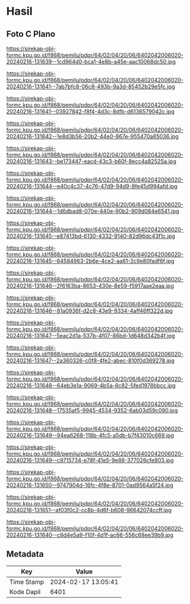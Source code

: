 # Hasil

## Foto C Plano

https://sirekap-obj-formc.kpu.go.id/f868/pemilu/pdpr/64/02/04/20/06/6402042006020-20240216-131639--1cd964d0-bca1-4e8b-a45e-aac10068dc50.jpg

https://sirekap-obj-formc.kpu.go.id/f868/pemilu/pdpr/64/02/04/20/06/6402042006020-20240216-131641--7ab7bfc8-06c8-493b-9a3d-85452b29e5fc.jpg

https://sirekap-obj-formc.kpu.go.id/f868/pemilu/pdpr/64/02/04/20/06/6402042006020-20240216-131641--03927842-f8f4-4d3c-8dfb-d6136579042c.jpg

https://sirekap-obj-formc.kpu.go.id/f868/pemilu/pdpr/64/02/04/20/06/6402042006020-20240216-131642--1e8d3b56-20b2-44e0-867e-955470a65036.jpg

https://sirekap-obj-formc.kpu.go.id/f868/pemilu/pdpr/64/02/04/20/06/6402042006020-20240216-131643--be173447-eacd-43c3-b60f-8ecc4a82525a.jpg

https://sirekap-obj-formc.kpu.go.id/f868/pemilu/pdpr/64/02/04/20/06/6402042006020-20240216-131644--e40c4c37-4c76-47d9-94d9-8fe45d994afd.jpg

https://sirekap-obj-formc.kpu.go.id/f868/pemilu/pdpr/64/02/04/20/06/6402042006020-20240216-131644--1d6dbad8-070e-440e-90b2-909d084e6541.jpg

https://sirekap-obj-formc.kpu.go.id/f868/pemilu/pdpr/64/02/04/20/06/6402042006020-20240216-131645--e87413bd-6130-4332-9140-82d96dc43f1c.jpg

https://sirekap-obj-formc.kpu.go.id/f868/pemilu/pdpr/64/02/04/20/06/6402042006020-20240216-131645--64584963-2b6e-4ce2-aa61-2c9e80fadf6f.jpg

https://sirekap-obj-formc.kpu.go.id/f868/pemilu/pdpr/64/02/04/20/06/6402042006020-20240216-131646--2f6163ba-8653-430e-8e59-f5917aae2eaa.jpg

https://sirekap-obj-formc.kpu.go.id/f868/pemilu/pdpr/64/02/04/20/06/6402042006020-20240216-131646--81a0936f-d2c8-43e9-9334-4aff46ff322d.jpg

https://sirekap-obj-formc.kpu.go.id/f868/pemilu/pdpr/64/02/04/20/06/6402042006020-20240216-131647--5eac2d1a-537b-4f07-86bd-1d648d342b4f.jpg

https://sirekap-obj-formc.kpu.go.id/f868/pemilu/pdpr/64/02/04/20/06/6402042006020-20240216-131647--2a360326-c0f8-4fe2-abec-810f0d369278.jpg

https://sirekap-obj-formc.kpu.go.id/f868/pemilu/pdpr/64/02/04/20/06/6402042006020-20240216-131648--64eb3e1a-9069-4b5a-8c82-5fed1978bbcc.jpg

https://sirekap-obj-formc.kpu.go.id/f868/pemilu/pdpr/64/02/04/20/06/6402042006020-20240216-131648--17535af5-9945-4534-9352-6ab03d59c090.jpg

https://sirekap-obj-formc.kpu.go.id/f868/pemilu/pdpr/64/02/04/20/06/6402042006020-20240216-131649--94ea6268-118b-4fc5-a5db-b7f43010c669.jpg

https://sirekap-obj-formc.kpu.go.id/f868/pemilu/pdpr/64/02/04/20/06/6402042006020-20240216-131649--c9715734-e78f-41e5-9e88-377026cfe803.jpg

https://sirekap-obj-formc.kpu.go.id/f868/pemilu/pdpr/64/02/04/20/06/6402042006020-20240216-131650--9747904d-16fc-4f8e-8701-0ad9564a5f24.jpg

https://sirekap-obj-formc.kpu.go.id/f868/pemilu/pdpr/64/02/04/20/06/6402042006020-20240216-131651--af03f0c2-cc8b-4d6f-b608-96642074ccff.jpg

https://sirekap-obj-formc.kpu.go.id/f868/pemilu/pdpr/64/02/04/20/06/6402042006020-20240216-131640--c8d4e5a9-f10f-4d1f-ac66-556c68ee39b9.jpg


## Metadata

| Key        | Value               |
| ---------- | ------------------- |
| Time Stamp | 2024-02-17 13:05:41 |
| Kode Dapil | 6401                |



